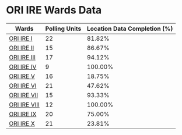 
# ORI IRE Wards Data

| Wards | Polling Units | Location Data Completion (%) |
| ---- | ----- | ------- |
| [ORI IRE I](./wards/18323-ori-ire-i) | 22 | 81.82% |
| [ORI IRE II](./wards/18324-ori-ire-ii) | 15 | 86.67% |
| [ORI IRE III](./wards/18325-ori-ire-iii) | 17 | 94.12% |
| [ORI IRE IV](./wards/18326-ori-ire-iv) | 9 | 100.00% |
| [ORI IRE V](./wards/18327-ori-ire-v) | 16 | 18.75% |
| [ORI IRE VI](./wards/18328-ori-ire-vi) | 21 | 47.62% |
| [ORI IRE VII](./wards/18329-ori-ire-vii) | 15 | 93.33% |
| [ORI IRE VIII](./wards/18330-ori-ire-viii) | 12 | 100.00% |
| [ORI IRE IX](./wards/18331-ori-ire-ix) | 20 | 75.00% |
| [ORI IRE X](./wards/18332-ori-ire-x) | 21 | 23.81% |




